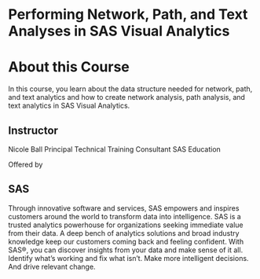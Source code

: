 # Performing Network, Path, and Text Analyses in SAS Visual Analytics

# About this Course

In this course, you learn about the data structure needed for network, path, and text analytics and how to create network analysis, path analysis, and text analytics in SAS Visual Analytics.


## Instructor
Nicole Ball
Principal Technical Training Consultant
SAS Education


Offered by

## SAS
Through innovative software and services, SAS empowers and inspires customers around the world to transform data into intelligence. SAS is a trusted analytics powerhouse for organizations seeking immediate value from their data. A deep bench of analytics solutions and broad industry knowledge keep our customers coming back and feeling confident. With SAS®, you can discover insights from your data and make sense of it all. Identify what’s working and fix what isn’t. Make more intelligent decisions. And drive relevant change.
